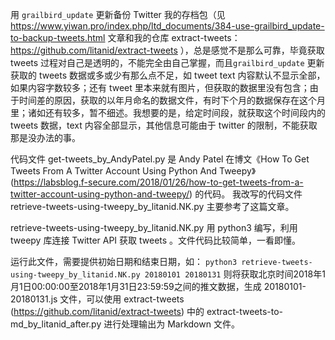 
用 `grailbird_update` 更新备份 Twitter 我的存档包（见 https://www.yiwan.pro/index.php/ltd_documents/384-use-grailbird_update-to-backup-tweets.html 文章和我的仓库 extract-tweets：
https://github.com/litanid/extract-tweets ），总是感觉不是那么可靠，毕竟获取 tweets 过程对自己是透明的，不能完全由自己掌握，而且`grailbird_update` 更新获取的 tweets 数据或多或少有那么点不足，如 tweet text 内容默认不显示全部，如果内容字数较多；还有 tweet 里本来就有图片，但获取的数据里没有包含；由于时间差的原因，获取的以年月命名的数据文件，有时下个月的数据保存在这个月里；诸如还有较多，暂不细述。我想要的是，给定时间段，就获取这个时间段内的 tweets 数据，text 内容全部显示，其他信息可能由于 twitter 的限制，不能获取那是没办法的事。

代码文件 get-tweets_by_AndyPatel.py 是 Andy Patel 在博文《How To Get Tweets From A Twitter Account Using Python And Tweepy》(https://labsblog.f-secure.com/2018/01/26/how-to-get-tweets-from-a-twitter-account-using-python-and-tweepy/) 的代码。
我改写的代码文件 retrieve-tweets-using-tweepy_by_litanid.NK.py 主要参考了这篇文章。

 retrieve-tweets-using-tweepy_by_litanid.NK.py 用 python3 编写，利用 tweepy 库连接 Twitter API 获取 tweets 。文件代码比较简单，一看即懂。

运行此文件，需要提供初始日期和结束日期，如：
`python3 retrieve-tweets-using-tweepy_by_litanid.NK.py 20180101 20180131`
则将获取北京时间2018年1月1日00:00:00至2018年1月31日23:59:59之间的推文数据，生成 20180101-20180131.js 文件，可以使用 extract-tweets (https://github.com/litanid/extract-tweets) 中的 extract-tweets-to-md_by_litanid_after.py 进行处理输出为 Markdown 文件。
